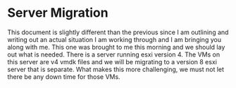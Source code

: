 # Server Migration
This document is slightly different than the previous since I am outlining and writing out an actual situation I am working through and I am bringing you along with me. This one was brought to me this morning and we should lay out what is needed. There is a server running esxi version 4. The VMs on this server are v4 vmdk files and we will be migrating to a version 8 esxi server that is separate. What makes this more challenging, we must not let there be any down time for those VMs. 
